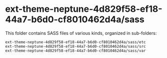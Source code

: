 # ext-theme-neptune-4d829f58-ef18-44a7-b6d0-cf8010462d4a/sass

This folder contains SASS files of various kinds, organized in sub-folders:

    ext-theme-neptune-4d829f58-ef18-44a7-b6d0-cf8010462d4a/sass/etc
    ext-theme-neptune-4d829f58-ef18-44a7-b6d0-cf8010462d4a/sass/src
    ext-theme-neptune-4d829f58-ef18-44a7-b6d0-cf8010462d4a/sass/var
